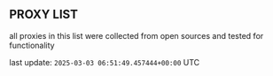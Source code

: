 ## PROXY LIST

all proxies in this list were collected from open sources and tested for functionality

last update: `2025-03-03 06:51:49.457444+00:00` UTC